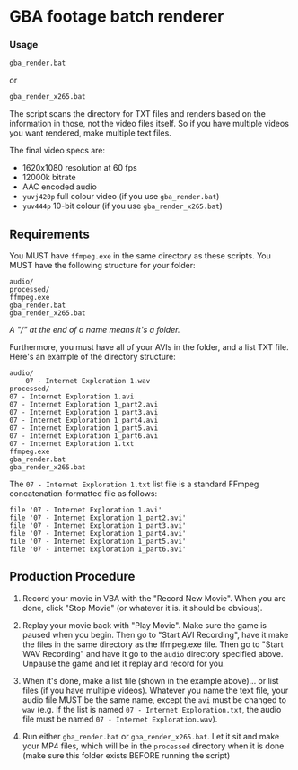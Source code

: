 # GBA footage batch renderer

### Usage
```cmd
gba_render.bat
```
or
```cmd
gba_render_x265.bat
```
The script scans the directory for TXT files and renders based on the
information in those, not the video files itself. So if you have multiple
videos you want rendered, make multiple text files.

The final video specs are:
* 1620x1080 resolution at 60 fps
* 12000k bitrate
* AAC encoded audio
* `yuvj420p` full colour video (if you use `gba_render.bat`)
* `yuv444p` 10-bit colour (if you use `gba_render_x265.bat`)

## Requirements
You MUST have `ffmpeg.exe` in the same directory as these scripts. You MUST
have the following structure for your folder:
```
audio/
processed/
ffmpeg.exe
gba_render.bat
gba_render_x265.bat
```
*A "/" at the end of a name means it's a folder.*

Furthermore, you must have all of your AVIs in the folder, and a list TXT file.
Here's an example of the directory structure:
```
audio/
    07 - Internet Exploration 1.wav
processed/
07 - Internet Exploration 1.avi
07 - Internet Exploration 1_part2.avi
07 - Internet Exploration 1_part3.avi
07 - Internet Exploration 1_part4.avi
07 - Internet Exploration 1_part5.avi
07 - Internet Exploration 1_part6.avi
07 - Internet Exploration 1.txt
ffmpeg.exe
gba_render.bat
gba_render_x265.bat
```

The `07 - Internet Exploration 1.txt` list file is a standard FFmpeg
concatenation-formatted file as follows:
```
file '07 - Internet Exploration 1.avi'
file '07 - Internet Exploration 1_part2.avi'
file '07 - Internet Exploration 1_part3.avi'
file '07 - Internet Exploration 1_part4.avi'
file '07 - Internet Exploration 1_part5.avi'
file '07 - Internet Exploration 1_part6.avi'
```

## Production Procedure
1. Record your movie in VBA with the "Record New Movie". When you are done,
   click "Stop Movie" (or whatever it is. it should be obvious).

2. Replay your movie back with "Play Movie". Make sure the game is paused when
   you begin. Then go to "Start AVI Recording", have it make the files in the
   same directory as the ffmpeg.exe file. Then go to "Start WAV Recording" and
   have it go to the `audio` directory specified above. Unpause the game and
   let it replay and record for you.

3. When it's done, make a list file (shown in the example above)... or list
   files (if you have multiple videos). Whatever you name the text file, your
   audio file MUST be the same name, except the `avi` must be changed to `wav`
   (e.g. If the list is named `07 - Internet Exploration.txt`, the audio file
   must be named `07 - Internet Exploration.wav`).

4. Run either `gba_render.bat` or `gba_render_x265.bat`. Let it sit and make
   your MP4 files, which will be in the `processed` directory when it is done
   (make sure this folder exists BEFORE running the script)
